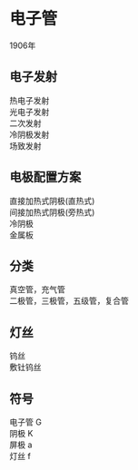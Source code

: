 # 电子管
1906年

## 电子发射
热电子发射  
光电子发射  
二次发射  
冷阴极发射  
场致发射

## 电极配置方案
直接加热式阴极(直热式)  
间接加热式阴极(旁热式)  
冷阴极  
金属板

## 分类
真空管，充气管  
二极管，三极管，五级管，复合管

## 灯丝
钨丝  
敷钍钨丝

## 符号
电子管	G  
阴极	K  
屏极	a  
灯丝	f
